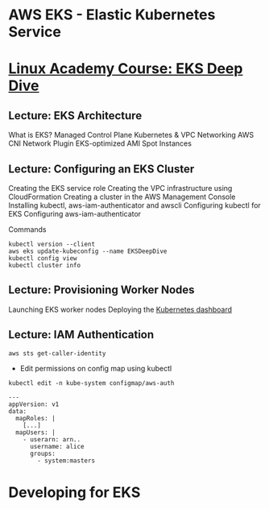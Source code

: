 # AWS EKS - Elastic Kubernetes Service



# [Linux Academy Course: EKS Deep Dive](https://github.com/linuxacademy/eks-deep-dive-2019)

## Lecture: EKS Architecture

What is EKS?
Managed Control Plane
Kubernetes & VPC Networking
AWS CNI Network Plugin
EKS-optimized AMI
Spot Instances


## Lecture: Configuring an EKS Cluster

Creating the EKS service role
Creating the VPC infrastructure using CloudFormation
Creating a cluster in the AWS Management Console
Installing kubectl, aws-iam-authenticator and awscli
Configuring kubectl for EKS
Configuring aws-iam-authenticator

Commands

```
kubectl version --client
aws eks update-kubeconfig --name EKSDeepDive
kubectl config view
kubectl cluster info
```

## Lecture: Provisioning Worker Nodes

Launching EKS worker nodes
Deploying the [Kubernetes dashboard](https://github.com/kubernetes/dashboard)

## Lecture: IAM Authentication

```
aws sts get-caller-identity
```

* Edit permissions on config map using kubectl

```
kubectl edit -n kube-system configmap/aws-auth

---
appVersion: v1
data:
  mapRoles: |
    [...]
  mapUsers: |
    - userarn: arn..
      username: alice
      groups:
        - system:masters
```

# Developing for EKS

